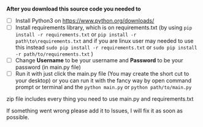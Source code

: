 **After you download this source code you needed to**
- [ ] Install Python3 on https://www.python.org/downloads/
- [ ] Install requirements library, which is on requirements.txt (by using `pip install -r requirements.txt` or `pip install -r path\to\requirements.txt`  and if you are linux user may needed to use this instead `sudo pip install -r requirements.txt` or `sudo pip install -r path/to/requirements.txt` )
- [ ] Change **Username** to be your username and **Password** to be your password (in main.py file)
- [ ] Run it with just click the main.py file (You may create the short cut to your desktop) or you can run it with the fancy way by open command prompt or terminal and the `python main.py` or `python path/to/main.py`

zip file includes every thing you need to use main.py and requirements.txt 

If something went wrong please add it to Issues, I will fix it as soon as possible.
